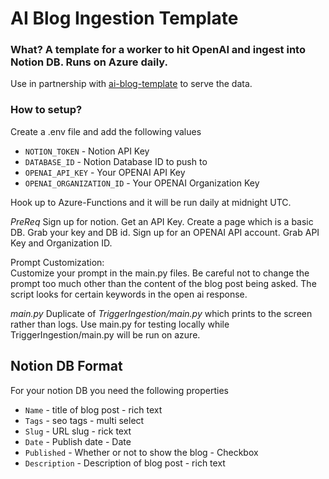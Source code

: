 # AI Blog Ingestion Template
  
### What? A template for a worker to hit OpenAI and ingest into Notion DB. Runs on Azure daily.
  
Use in partnership with [ai-blog-template](https://github.com/zsmoore/ai-blog-template) to serve the data.
  
### How to setup?

Create a .env file and add the following values
- `NOTION_TOKEN` - Notion API Key
- `DATABASE_ID` - Notion Database ID to push to
- `OPENAI_API_KEY` - Your OPENAI API Key
- `OPENAI_ORGANIZATION_ID` - Your OPENAI Organization Key
  
Hook up to Azure-Functions and it will be run daily at midnight UTC.

*PreReq* Sign up for notion. Get an API Key. Create a page which is a basic DB. Grab your key and DB id.  Sign up for an OPENAI API account.  Grab API Key and Organization ID.  
  
Prompt Customization:  
Customize your prompt in the main.py files.  Be careful not to change the prompt too much other than the content of the blog post being asked.  The script looks for certain keywords in the open ai response.
  
*main.py* Duplicate of *TriggerIngestion/main.py* which prints to the screen rather than logs.  Use main.py for testing locally while TriggerIngestion/main.py will be run on azure.  
  
## Notion DB Format  
For your notion DB you need the following properties
- `Name` - title of blog post - rich text
- `Tags` - seo tags - multi select
- `Slug` - URL slug - rick text
- `Date` - Publish date - Date
- `Published` - Whether or not to show the blog - Checkbox
- `Description` - Description of blog post - rich text
